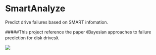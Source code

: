 # SmartAnalyze
Predict drive failures based on SMART infomation.

#####This project reference the paper 《Bayesian approaches to failure prediction for disk drives》. 
 
 
 

![](https://github.com/BYRans/SmartAnalyze/blob/master/Bayesian%20approaches%20to%20failure%20prediction%20for%20disk%20drives.png) 
